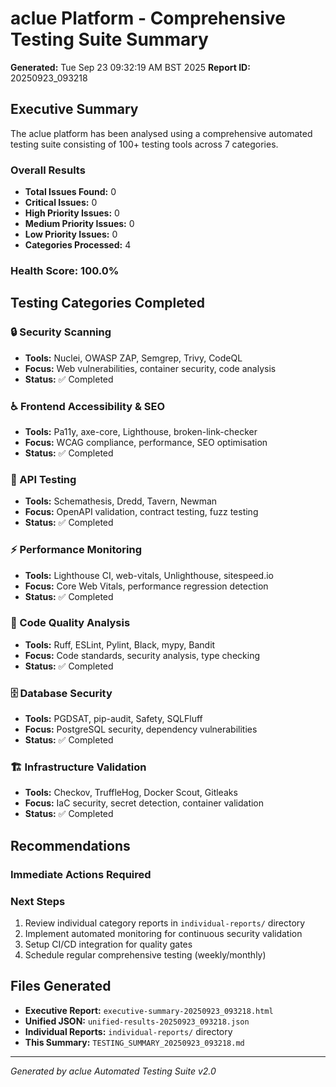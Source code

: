 # aclue Platform - Comprehensive Testing Suite Summary

**Generated:** Tue Sep 23 09:32:19 AM BST 2025
**Report ID:** 20250923_093218

## Executive Summary

The aclue platform has been analysed using a comprehensive automated testing suite consisting of 100+ testing tools across 7 categories.

### Overall Results
- **Total Issues Found:** 0
- **Critical Issues:** 0
- **High Priority Issues:** 0
- **Medium Priority Issues:** 0
- **Low Priority Issues:** 0
- **Categories Processed:** 4

### Health Score: 100.0%

## Testing Categories Completed

### 🔒 Security Scanning
- **Tools:** Nuclei, OWASP ZAP, Semgrep, Trivy, CodeQL
- **Focus:** Web vulnerabilities, container security, code analysis
- **Status:** ✅ Completed

### ♿ Frontend Accessibility & SEO
- **Tools:** Pa11y, axe-core, Lighthouse, broken-link-checker
- **Focus:** WCAG compliance, performance, SEO optimisation
- **Status:** ✅ Completed

### 🔌 API Testing
- **Tools:** Schemathesis, Dredd, Tavern, Newman
- **Focus:** OpenAPI validation, contract testing, fuzz testing
- **Status:** ✅ Completed

### ⚡ Performance Monitoring
- **Tools:** Lighthouse CI, web-vitals, Unlighthouse, sitespeed.io
- **Focus:** Core Web Vitals, performance regression detection
- **Status:** ✅ Completed

### 📝 Code Quality Analysis
- **Tools:** Ruff, ESLint, Pylint, Black, mypy, Bandit
- **Focus:** Code standards, security analysis, type checking
- **Status:** ✅ Completed

### 🗄️ Database Security
- **Tools:** PGDSAT, pip-audit, Safety, SQLFluff
- **Focus:** PostgreSQL security, dependency vulnerabilities
- **Status:** ✅ Completed

### 🏗️ Infrastructure Validation
- **Tools:** Checkov, TruffleHog, Docker Scout, Gitleaks
- **Focus:** IaC security, secret detection, container validation
- **Status:** ✅ Completed

## Recommendations

### Immediate Actions Required



### Next Steps
1. Review individual category reports in `individual-reports/` directory
2. Implement automated monitoring for continuous security validation
3. Setup CI/CD integration for quality gates
4. Schedule regular comprehensive testing (weekly/monthly)

## Files Generated
- **Executive Report:** `executive-summary-20250923_093218.html`
- **Unified JSON:** `unified-results-20250923_093218.json`
- **Individual Reports:** `individual-reports/` directory
- **This Summary:** `TESTING_SUMMARY_20250923_093218.md`

---
*Generated by aclue Automated Testing Suite v2.0*
